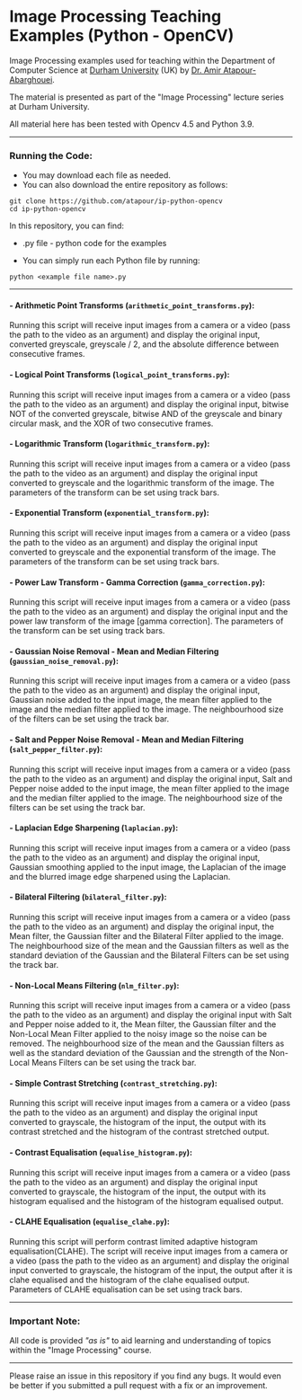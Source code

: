 # Image Processing Teaching Examples (Python - OpenCV)

Image Processing examples used for teaching within the Department of Computer Science at [Durham University](https://www.durham.ac.uk/) (UK) by [Dr. Amir Atapour-Abarghouei](http://www.atapour.co.uk/).

The material is presented as part of the "Image Processing" lecture series at Durham University.

All material here has been tested with Opencv 4.5 and Python 3.9.

---

### Running the Code:

- You may download each file as needed.
- You can also download the entire repository as follows:

```
git clone https://github.com/atapour/ip-python-opencv
cd ip-python-opencv
```
In this repository, you can find:

+ .py file - python code for the examples

- You can simply run each Python file by running:

```
python <example file name>.py
```

---

#### - Arithmetic Point Transforms (```arithmetic_point_transforms.py```):
Running this script will receive input images from a camera or a video (pass the path to the video as an argument) and display the original input, converted greyscale, greyscale / 2, and the absolute difference between consecutive frames.

#### - Logical Point Transforms (```logical_point_transforms.py```):
Running this script will receive input images from a camera or a video (pass the path to the video as an argument) and display the original input, bitwise NOT of the converted greyscale, bitwise AND of the greyscale and binary circular mask, and the XOR of two consecutive frames.

#### - Logarithmic Transform (```logarithmic_transform.py```):
Running this script will receive input images from a camera or a video (pass the path to the video as an argument) and display the original input converted to greyscale and the logarithmic transform of the image. The parameters of the transform can be set using track bars.

#### - Exponential Transform (```exponential_transform.py```):
Running this script will receive input images from a camera or a video (pass the path to the video as an argument) and display the original input converted to greyscale and the exponential transform of the image. The parameters of the transform can be set using track bars.

#### - Power Law Transform - Gamma Correction (```gamma_correction.py```):
Running this script will receive input images from a camera or a video (pass the path to the video as an argument) and display the original input and the power law transform of the image [gamma correction]. The parameters of the transform can be set using track bars.

#### - Gaussian Noise Removal - Mean and Median Filtering (```gaussian_noise_removal.py```):
Running this script will receive input images from a camera or a video (pass the path to the video as an argument) and display the original input, Gaussian noise added to the input image, the mean filter applied to the image and the median filter applied to the image. The neighbourhood size of the filters can be set using the track bar.

#### - Salt and Pepper Noise Removal - Mean and Median Filtering (```salt_pepper_filter.py```):
Running this script will receive input images from a camera or a video (pass the path to the video as an argument) and display the original input, Salt and Pepper noise added to the input image, the mean filter applied to the image and the median filter applied to the image. The neighbourhood size of the filters can be set using the track bar.

#### - Laplacian Edge Sharpening (```laplacian.py```):
Running this script will receive input images from a camera or a video (pass the path to the video as an argument) and display the original input, Gaussian smoothing applied to the input image, the Laplacian of the image and the blurred image edge sharpened using the Laplacian.

#### - Bilateral Filtering (```bilateral_filter.py```):
Running this script will receive input images from a camera or a video (pass the path to the video as an argument) and display the original input, the Mean filter, the Gaussian filter and the Bilateral Filter applied to the image. The neighbourhood size of the mean and the Gaussian filters as well as the standard deviation of the Gaussian and the Bilateral Filters can be set using the track bar.

#### - Non-Local Means Filtering (```nlm_filter.py```):
Running this script will receive input images from a camera or a video (pass the path to the video as an argument) and display the original input with Salt and Pepper noise added to it, the Mean filter, the Gaussian filter and the Non-Local Mean Filter applied to the noisy image so the noise can be removed. The neighbourhood size of the mean and the Gaussian filters as well as the standard deviation of the Gaussian and the strength of the Non-Local Means Filters can be set using the track bar.

#### - Simple Contrast Stretching (```contrast_stretching.py```):
Running this script will receive input images from a camera or a video (pass the path to the video as an argument) and display the original input converted to grayscale, the histogram of the input, the output with its contrast stretched and the histogram of the contrast stretched output. 

#### - Contrast Equalisation (```equalise_histogram.py```):
Running this script will receive input images from a camera or a video (pass the path to the video as an argument) and display the original input converted to grayscale, the histogram of the input, the output with its histogram equalised and the histogram of the histogram equalised output. 


#### - CLAHE Equalisation (```equalise_clahe.py```):
Running this script will perform contrast limited adaptive histogram equalisation(CLAHE). The script will receive input images from a camera or a video (pass the path to the video as an argument) and display the original input converted to grayscale, the histogram of the input, the output after it is clahe equalised and the histogram of the clahe equalised output. Parameters of CLAHE equalisation can be set using track bars.

---

 ### Important Note:

All code is provided _"as is"_ to aid learning and understanding of topics within the "Image Processing" course.

---

Please raise an issue in this repository if you find any bugs.
It would even be better if you submitted a pull request with a fix or an improvement.
